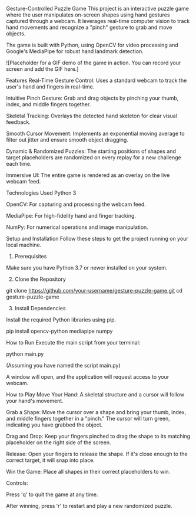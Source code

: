 Gesture-Controlled Puzzle Game
This project is an interactive puzzle game where the user manipulates on-screen shapes using hand gestures captured through a webcam. It leverages real-time computer vision to track hand movements and recognize a "pinch" gesture to grab and move objects.

The game is built with Python, using OpenCV for video processing and Google's MediaPipe for robust hand landmark detection.

![Placeholder for a GIF demo of the game in action. You can record your screen and add the GIF here.]

Features
Real-Time Gesture Control: Uses a standard webcam to track the user's hand and fingers in real-time.

Intuitive Pinch Gesture: Grab and drag objects by pinching your thumb, index, and middle fingers together.

Skeletal Tracking: Overlays the detected hand skeleton for clear visual feedback.

Smooth Cursor Movement: Implements an exponential moving average to filter out jitter and ensure smooth object dragging.

Dynamic & Randomized Puzzles: The starting positions of shapes and target placeholders are randomized on every replay for a new challenge each time.

Immersive UI: The entire game is rendered as an overlay on the live webcam feed.

Technologies Used
Python 3

OpenCV: For capturing and processing the webcam feed.

MediaPipe: For high-fidelity hand and finger tracking.

NumPy: For numerical operations and image manipulation.

Setup and Installation
Follow these steps to get the project running on your local machine.

1. Prerequisites

Make sure you have Python 3.7 or newer installed on your system.

2. Clone the Repository

git clone https://github.com/your-username/gesture-puzzle-game.git
cd gesture-puzzle-game

3. Install Dependencies

Install the required Python libraries using pip.

pip install opencv-python mediapipe numpy

How to Run
Execute the main script from your terminal:

python main.py

(Assuming you have named the script main.py)

A window will open, and the application will request access to your webcam.

How to Play
Move Your Hand: A skeletal structure and a cursor will follow your hand's movement.

Grab a Shape: Move the cursor over a shape and bring your thumb, index, and middle fingers together in a "pinch." The cursor will turn green, indicating you have grabbed the object.

Drag and Drop: Keep your fingers pinched to drag the shape to its matching placeholder on the right side of the screen.

Release: Open your fingers to release the shape. If it's close enough to the correct target, it will snap into place.

Win the Game: Place all shapes in their correct placeholders to win.

Controls:

Press 'q' to quit the game at any time.

After winning, press 'r' to restart and play a new randomized puzzle.
